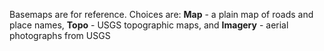 Basemaps are for reference. Choices are: **Map** - a plain map of roads and place names,
**Topo** - USGS topographic maps, and 
**Imagery** - aerial photographs from USGS